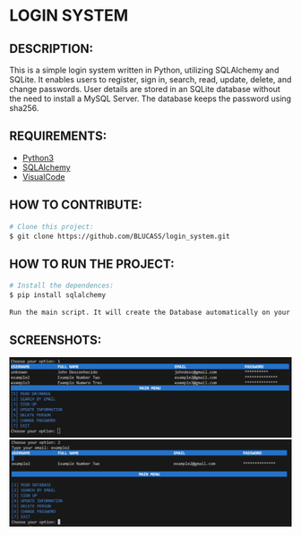 # LOGIN SYSTEM

## DESCRIPTION:
This is a simple login system written in Python, utilizing SQLAlchemy and SQLite. It enables users to register, sign in, search, read, update, delete, and change passwords. User details are stored in an SQLite database without the need to install a MySQL Server.
The database keeps the password using sha256.

## REQUIREMENTS:
- [Python3](https://docs.python.org/3/)
- [SQLAlchemy](https://www.sqlalchemy.org)
- [VisualCode](https://code.visualstudio.com/docs)

## HOW TO CONTRIBUTE:
```bash
# Clone this project:
$ git clone https://github.com/BLUCASS/login_system.git
```
## HOW TO RUN THE PROJECT:
```bash
# Install the dependences:
$ pip install sqlalchemy
```
```bash
Run the main script. It will create the Database automatically on your IDE.
```
## SCREENSHOTS:

<img src="/img1.PNG"><br>
<img src="/img2.PNG">